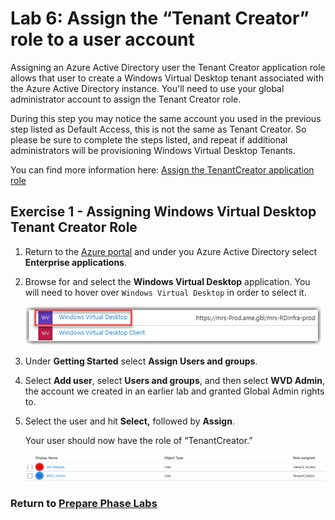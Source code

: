 # Lab 6: Assign the “Tenant Creator” role to a user account

Assigning an Azure Active Directory user the Tenant Creator application role allows that user to create a Windows Virtual Desktop tenant associated with the Azure Active Directory instance. You'll need to use your global administrator account to assign the Tenant Creator role.

During this step you may notice the same account you used in the previous step listed as Default Access, this is not the same as Tenant Creator. So please be sure to complete the steps listed, and repeat if additional administrators will be provisioning Windows Virtual Desktop Tenants.

You can find more information here: [Assign the TenantCreator application role](https://docs.microsoft.com/en-us/azure/virtual-desktop/tenant-setup-azure-active-directory#assign-the-tenantcreator-application-role)

## Exercise 1 - Assigning Windows Virtual Desktop Tenant Creator Role

1. Return to the [Azure portal](https://portal.azure.com) and under you Azure Active Directory select **Enterprise applications**.
2. Browse for and select the **Windows Virtual Desktop** application.  You will need to hover over `Windows Virtual Desktop` in order to select it.

    ![(Not the Windows Virtual Desktop Client Application)](../attachments/image-0d1676c7-42a1-4311-834f-93e94f496572.png)

3. Under **Getting Started** select **Assign Users and groups**.
4. Select **Add user**, select **Users and groups**, and then select **WVD Admin**, the account we created in an earlier lab and granted  Global Admin rights to.
5. Select the user and hit **Select,** followed by **Assign**.

     Your user should now have the role of “TenantCreator.”

   ![WVDAdminPermsGranted](../attachments/WVDAdminPermsGranted.png)

### Return to [Prepare Phase Labs](prepare.md)
